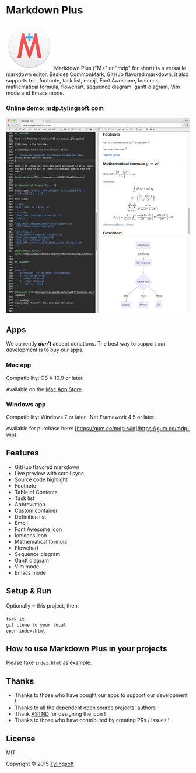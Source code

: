 # Markdown Plus

![Markdown Plus](icon.png)
Markdown Plus ("M+" or "mdp" for short) is a versatile markdown editor.
Besides CommonMark, GitHub flavored markdown, it also supports toc, footnote,
task list, emoji, Font Awesome, Ionicons, mathematical formula, flowchart,
sequence diagram, gantt diagram, Vim mode and Emacs mode.


### Online demo: [mdp.tylingsoft.com](http://mdp.tylingsoft.com)


![Markdown Plus](screenshot.png)


## Apps

We currently ***don't*** accept donations.
The best way to support our development is to buy our apps.

### Mac app

Compatibility: OS X 10.9 or later.

Available on the [Mac App Store](https://itunes.apple.com/us/app/markdown-plus/id972585766?mt=8).

### Windows app

Compatibility: Windows 7 or later, .Net Framework 4.5 or later.

Available for purchase here: [https://gum.co/mdp-win](https://gum.co/mdp-win).


## Features

- GitHub flavored markdown
- Live preview with scroll sync
- Source code highlight
- Footnote
- Table of Contents
- Task list
- Abbreviation
- Custom container
- Definition list
- Emoji
- Font Awesome icon
- Ionicons icon
- Mathematical formula
- Flowchart
- Sequence diagram
- Gantt diagram
- Vim mode
- Emacs mode


## Setup & Run

Optionally :star: this project, then:

```shell
fork it
git clone to your local
open index.html
```


## How to use Markdown Plus in your projects

Please take `index.html` as example.


## Thanks

- Thanks to those who have bought our apps to support our development !
- Thanks to all the dependent open source projects' authors !
- Thank [ASTND](http://www.weibo.com/236986311) for designing the icon !
- Thanks to those who have contributed by creating PRs / issues !


## License

MIT

Copyright © 2015 [Tylingsoft](https://tylingsoft.com/)
